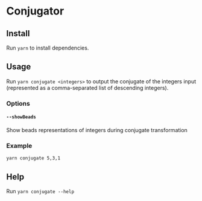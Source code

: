 # Conjugator

## Install

Run `yarn` to install dependencies.

## Usage

Run `yarn conjugate <integers>` to output the conjugate of the integers input (represented as a comma-separated list of descending integers).

### Options

#### `--showBeads`

Show beads representations of integers during conjugate transformation

### Example

`yarn conjugate 5,3,1`

## Help

Run `yarn conjugate --help`

